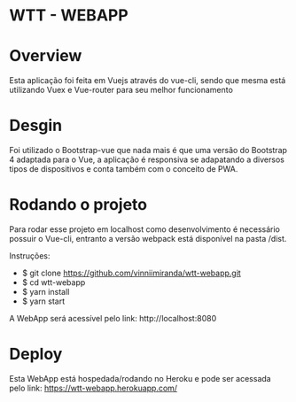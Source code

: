 # WTT - WEBAPP 

# Overview

Esta aplicação foi feita em Vuejs através do vue-cli, sendo que mesma está utilizando Vuex e Vue-router para seu melhor funcionamento

# Desgin

Foi utilizado o Bootstrap-vue que nada mais é que uma versão do Bootstrap 4 adaptada para o Vue, a aplicação é responsiva se adapatando a diversos tipos de dispositivos e conta  também com o conceito de PWA.

# Rodando o projeto

Para rodar esse projeto em localhost como desenvolvimento é necessário possuir o Vue-cli, entranto a versão webpack está disponível na pasta /dist.

Instruções: 
- $ git clone https://github.com/vinniimiranda/wtt-webapp.git
- $ cd wtt-webapp 
- $ yarn install
- $ yarn start

A WebApp será acessível pelo link: http://localhost:8080

# Deploy

Esta WebApp está hospedada/rodando no Heroku e pode ser acessada pelo link: https://wtt-webapp.herokuapp.com/

